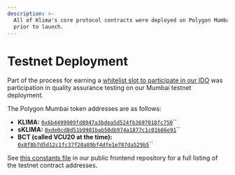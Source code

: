 ```yaml
---
description: >-
  All of Klima's core protocol contracts were deployed on Polygon Mumbai testnet
  prior to launch.
---
```


# Testnet Deployment

Part of the process for earning a [whitelist slot to participate in our IDO](https://klimadao.medium.com/what-is-klima-dao-initial-discord-offering-5735c996c2ac) was participation in quality assurance testing on our Mumbai testnet deployment.

The Polygon Mumbai token addresses are as follows:

* **KLIMA:** [`0x6b4499909fd8947a3bdea5d524fb3697018fc750`](https://mumbai.polygonscan.com/address/0x6b4499909fd8947a3bdea5d524fb3697018fc750)``
* **sKLIMA:** [`0xde0cd0d51b9981bab50db974a1877c1c01b86e91`](https://mumbai.polygonscan.com/address/0xde0cd0d51b9981bab50db974a1877c1c01b86e91)``
* **BCT (called VCU20 at the time):** [`0x8f8b7d5d12c1fc37f20a89bf4dfe1e787da529b5`](https://mumbai.polygonscan.com/address/0x8f8b7d5d12c1fc37f20a89bf4dfe1e787da529b5)``

See [this constants file](https://github.com/KlimaDAO/klimadao/blob/441bb1931a937d263829ca831fa157c652330aea/lib/constants/index.ts#L24) in our public frontend repository for a full listing of the testnet contract addresses.
